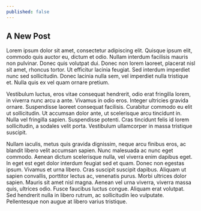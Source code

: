 ```yaml
---
published: false
---
```

## A New Post

Lorem ipsum dolor sit amet, consectetur adipiscing elit. Quisque ipsum elit, commodo quis auctor eu, dictum et odio. Nullam interdum facilisis mauris non pulvinar. Donec quis volutpat dui. Donec non lorem laoreet, placerat nisl sit amet, rhoncus tortor. Ut efficitur lacinia feugiat. Sed interdum imperdiet nunc sed sollicitudin. Donec lacinia nulla sem, vel imperdiet nulla tristique et. Nulla quis ex vel quam ornare pretium.

Vestibulum luctus, eros vitae consequat hendrerit, odio erat fringilla lorem, in viverra nunc arcu a ante. Vivamus in odio eros. Integer ultricies gravida ornare. Suspendisse laoreet consequat facilisis. Curabitur commodo eu elit ut sollicitudin. Ut accumsan dolor ante, ut scelerisque arcu tincidunt in. Nulla vel fringilla sapien. Suspendisse potenti. Cras tincidunt felis id lorem sollicitudin, a sodales velit porta. Vestibulum ullamcorper in massa tristique suscipit.

Nullam iaculis, metus quis gravida dignissim, neque arcu finibus eros, ac blandit libero velit accumsan sapien. Nunc malesuada ac nunc eget commodo. Aenean dictum scelerisque nulla, vel viverra enim dapibus eget. In eget est eget dolor interdum feugiat sed et quam. Donec non egestas ipsum. Vivamus et urna libero. Cras suscipit suscipit dapibus. Aliquam ut sapien convallis, porttitor lectus ac, venenatis purus. Morbi ultrices dolor sapien. Mauris sit amet nisl magna. Aenean vel urna viverra, viverra massa quis, ultrices odio. Fusce faucibus luctus congue. Aliquam erat volutpat. Sed hendrerit nulla in libero rutrum, ac sollicitudin leo vulputate. Pellentesque non augue at libero varius tristique.
